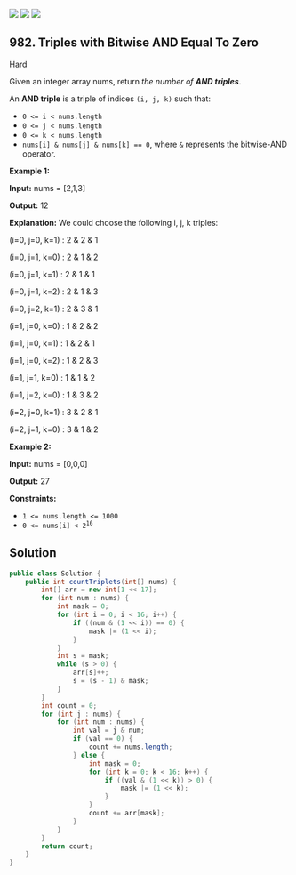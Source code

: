 [![](https://img.shields.io/github/stars/javadev/LeetCode-in-Java?label=Stars&style=flat-square)](https://github.com/javadev/LeetCode-in-Java)
[![](https://img.shields.io/github/forks/javadev/LeetCode-in-Java?label=Fork%20me%20on%20GitHub%20&style=flat-square)](https://github.com/javadev/LeetCode-in-Java/fork)
[![](https://img.shields.io/badge/-LeetCode%20in%20Kotlin-blue?style=flat-square)](https://github.com/javadev/LeetCode-in-Kotlin)

## 982\. Triples with Bitwise AND Equal To Zero

Hard

Given an integer array nums, return _the number of **AND triples**_.

An **AND triple** is a triple of indices `(i, j, k)` such that:

*   `0 <= i < nums.length`
*   `0 <= j < nums.length`
*   `0 <= k < nums.length`
*   `nums[i] & nums[j] & nums[k] == 0`, where `&` represents the bitwise-AND operator.

**Example 1:**

**Input:** nums = [2,1,3]

**Output:** 12

**Explanation:** We could choose the following i, j, k triples:

(i=0, j=0, k=1) : 2 & 2 & 1

(i=0, j=1, k=0) : 2 & 1 & 2

(i=0, j=1, k=1) : 2 & 1 & 1

(i=0, j=1, k=2) : 2 & 1 & 3

(i=0, j=2, k=1) : 2 & 3 & 1

(i=1, j=0, k=0) : 1 & 2 & 2

(i=1, j=0, k=1) : 1 & 2 & 1

(i=1, j=0, k=2) : 1 & 2 & 3

(i=1, j=1, k=0) : 1 & 1 & 2

(i=1, j=2, k=0) : 1 & 3 & 2

(i=2, j=0, k=1) : 3 & 2 & 1

(i=2, j=1, k=0) : 3 & 1 & 2

**Example 2:**

**Input:** nums = [0,0,0]

**Output:** 27

**Constraints:**

*   `1 <= nums.length <= 1000`
*   <code>0 <= nums[i] < 2<sup>16</sup></code>

## Solution

```java
public class Solution {
    public int countTriplets(int[] nums) {
        int[] arr = new int[1 << 17];
        for (int num : nums) {
            int mask = 0;
            for (int i = 0; i < 16; i++) {
                if ((num & (1 << i)) == 0) {
                    mask |= (1 << i);
                }
            }
            int s = mask;
            while (s > 0) {
                arr[s]++;
                s = (s - 1) & mask;
            }
        }
        int count = 0;
        for (int j : nums) {
            for (int num : nums) {
                int val = j & num;
                if (val == 0) {
                    count += nums.length;
                } else {
                    int mask = 0;
                    for (int k = 0; k < 16; k++) {
                        if ((val & (1 << k)) > 0) {
                            mask |= (1 << k);
                        }
                    }
                    count += arr[mask];
                }
            }
        }
        return count;
    }
}
```